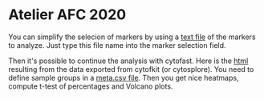 Atelier AFC 2020
================

You can simplify the selecion of markers by using a [text file](ck_markers_main.txt) of the markers to analyze. Just type this file name into the marker selection field.

Then it's possible to continue the analysis with cytofast. Here is the [html](JT_AFC_2020.html) resulting from the data exported from cytofkit (or cytosplore). You need to define sample groups in a [meta.csv file](meta.csv). Then you get nice heatmaps, compute t-test of percentages and Volcano plots.
